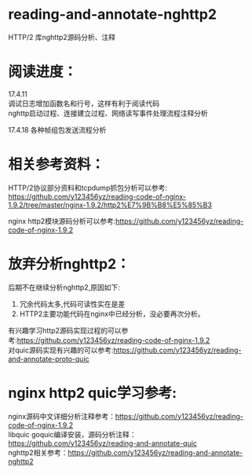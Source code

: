# reading-and-annotate-nghttp2
HTTP/2 库nghttp2源码分析、注释  

阅读进度：
===================================
17.4.11    
    调试日志增加函数名和行号，这样有利于阅读代码  
    nghttp启动过程、连接建立过程、网络读写事件处理流程注释分析  
  	
17.4.18
    各种帧组包发送流程分析  	
  	
  	
  	
相关参考资料：
===================================    
HTTP/2协议部分资料和tcpdump抓包分析可以参考:    
https://github.com/y123456yz/reading-code-of-nginx-1.9.2/tree/master/nginx-1.9.2/http2%E7%9B%B8%E5%85%B3     
  
nginx http2模块源码分析可以参考:https://github.com/y123456yz/reading-code-of-nginx-1.9.2    




放弃分析nghttp2：  
===================================  
后期不在继续分析nghttp2,原因如下:  
1. 冗余代码太多,代码可读性实在是差  
2. HTTP2主要功能代码在nginx中已经分析，没必要再次分析。

有兴趣学习http2源码实现过程的可以参考:https://github.com/y123456yz/reading-code-of-nginx-1.9.2      
对quic源码实现有兴趣的可以参考:https://github.com/y123456yz/reading-and-annotate-proto-quic  

   

nginx http2 quic学习参考:      
===================================    
nginx源码中文详细分析注释参考：https://github.com/y123456yz/reading-code-of-nginx-1.9.2   
libquic goquic编译安装，源码分析注释：https://github.com/y123456yz/reading-and-annotate-quic        
nghttp2相关参考：https://github.com/y123456yz/reading-and-annotate-nghttp2    